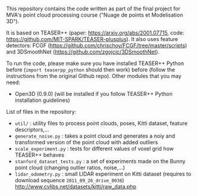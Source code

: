 This repository contains the code written as part of the final project for MVA's point cloud processing course ("Nuage de points et Modelisation 3D").


It is based on TEASER++ (paper: https://arxiv.org/abs/2001.07715, code: https://github.com/MIT-SPARK/TEASER-plusplus). It also uses feature detectors: FCGF (https://github.com/chrischoy/FCGF/tree/master/scripts) and 3DSmoothNet (https://github.com/zgojcic/3DSmoothNet).

To run the code, please make sure you have installed TEASER++ Python before (`import teaserpp_python` should then work) before (follow the instructions from the original Github repo).
Other modules that you may need:
* Open3D (0.9.0) (will be installed if you follow TEASER++ Python installation guidelines)

List of files in the repository:
* `util/` : utility files to process point clouds, poses, Kitti dataset, feature descriptors,...
* `generate_noise.py` : takes a point cloud and generates a noiy and transformed version of the point cloud with added outliers
* `scale_experiment.py` : tests for different values of voxel grid how TEASER++ behaves
* `stanford_dataset_tests.py` : a set of experiments made on the Bunny point cloud (changing outlier ratios, noise,...)
* `lidar_odometry.py` : small LIDAR experiment on Kitti dataset (requires to download sequence `2011_09_26_drive_0036`) http://www.cvlibs.net/datasets/kitti/raw_data.php 
